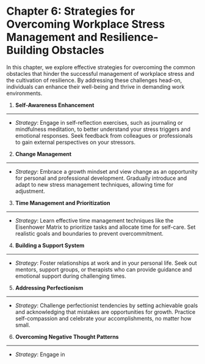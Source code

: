 Chapter 6: Strategies for Overcoming Workplace Stress Management and Resilience-Building Obstacles
==================================================================================================

In this chapter, we explore effective strategies for overcoming the common obstacles that hinder the successful management of workplace stress and the cultivation of resilience. By addressing these challenges head-on, individuals can enhance their well-being and thrive in demanding work environments.

1. **Self-Awareness Enhancement**
---------------------------------

* *Strategy*: Engage in self-reflection exercises, such as journaling or mindfulness meditation, to better understand your stress triggers and emotional responses. Seek feedback from colleagues or professionals to gain external perspectives on your stressors.

2. **Change Management**
------------------------

* *Strategy*: Embrace a growth mindset and view change as an opportunity for personal and professional development. Gradually introduce and adapt to new stress management techniques, allowing time for adjustment.

3. **Time Management and Prioritization**
-----------------------------------------

* *Strategy*: Learn effective time management techniques like the Eisenhower Matrix to prioritize tasks and allocate time for self-care. Set realistic goals and boundaries to prevent overcommitment.

4. **Building a Support System**
--------------------------------

* *Strategy*: Foster relationships at work and in your personal life. Seek out mentors, support groups, or therapists who can provide guidance and emotional support during challenging times.

5. **Addressing Perfectionism**
-------------------------------

* *Strategy*: Challenge perfectionist tendencies by setting achievable goals and acknowledging that mistakes are opportunities for growth. Practice self-compassion and celebrate your accomplishments, no matter how small.

6. **Overcoming Negative Thought Patterns**
-------------------------------------------

* *Strategy*: Engage in
